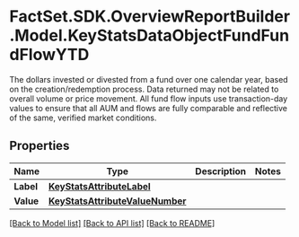 # FactSet.SDK.OverviewReportBuilder.Model.KeyStatsDataObjectFundFundFlowYTD
The dollars invested or divested from a fund over one calendar year, based on the creation/redemption process. Data returned may not be related to overall volume or price movement. All fund flow inputs use transaction-day values to ensure that all AUM and flows are fully comparable and reflective of the same, verified market conditions.

## Properties

Name | Type | Description | Notes
------------ | ------------- | ------------- | -------------
**Label** | [**KeyStatsAttributeLabel**](KeyStatsAttributeLabel.md) |  | 
**Value** | [**KeyStatsAttributeValueNumber**](KeyStatsAttributeValueNumber.md) |  | 

[[Back to Model list]](../README.md#documentation-for-models) [[Back to API list]](../README.md#documentation-for-api-endpoints) [[Back to README]](../README.md)

